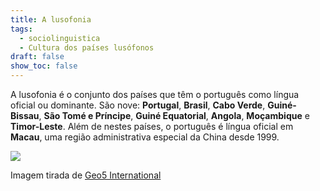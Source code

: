 ```yaml
---
title: A lusofonia
tags:
  - sociolinguistica
  - Cultura dos países lusófonos
draft: false
show_toc: false
---
```

A lusofonia é o conjunto dos países que têm o português como língua oficial ou dominante. São nove: **Portugal**, **Brasil**, **Cabo Verde**, **Guiné-Bissau**, **São Tomé e Príncipe**, **Guiné Equatorial**, **Angola**, **Moçambique** e **Timor-Leste**.
Além de nestes países, o português é língua oficial em **Macau**, uma região administrativa especial da China desde 1999.

[![](/img/mapa-lusofonia-bandeiras.png)](https://laurarubio.net/img/mapa-lusofonia-bandeiras.png)

Imagem tirada de [Geo5 International](http://geo5.net/tag/portugues/)
